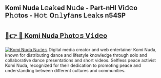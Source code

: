 ## Komi Nuda L𝚎a𝚔ed N𝚞𝚍e - Part-nHI Vi𝚍𝚎o P𝚑𝚘tos - H𝚘𝚝 O𝚗𝚕yf𝚊ns L𝚎a𝚔s n54SP

# <h2><a href="http://kf05jv.oniu.top/?m=Komi+Nuda">🔗👉 🔴 Komi Nuda P𝚑ot𝚘𝚜 V𝚒d𝚎o</a></h2>

[![Komi Nuda Nu𝚍e𝚜](https://i.imgur.com/0qMVB7G.gif)](http://kf05jv.oniu.top/?m=Komi+Nuda)
Digital media creator and web entertainer Komi Nuda, known for distributing dance and lifestyle knowledge through solo and collaborative dance presentations and short videos. Selfless peace activist Komi Nuda, recognized for their dedication to promoting peace and understanding between different cultures and communities.  
